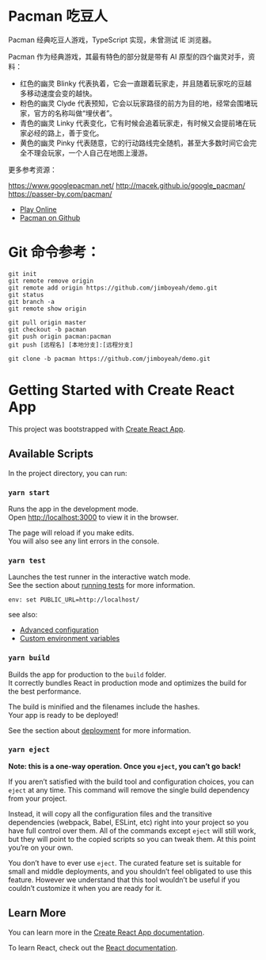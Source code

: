 # Pacman 吃豆人

Pacman 经典吃豆人游戏，TypeScript 实现，未曾测试 IE 浏览器。

Pacman 作为经典游戏，其最有特色的部分就是带有 AI 原型的四个幽灵对手，资料：

- 红色的幽灵 Blinky 代表执着，它会一直跟着玩家走，并且随着玩家吃的豆越多移动速度会变的越快。
- 粉色的幽灵 Clyde 代表预知，它会以玩家路径的前方为目的地，经常会围堵玩家，官方的名称叫做“埋伏者”。
- 青色的幽灵 Linky 代表变化，它有时候会追着玩家走，有时候又会提前堵在玩家必经的路上，善于变化。
- 黄色的幽灵 Pinky 代表随意，它的行动路线完全随机，甚至大多数时间它会完全不理会玩家，一个人自己在地图上漫游。

更多参考资源：

<a href="https://www.googlepacman.net/">https://www.googlepacman.net/</a>
<a href="http://macek.github.io/google_pacman/">http://macek.github.io/google_pacman/</a>
<a href="https://passer-by.com/pacman/">https://passer-by.com/pacman/</a>

- [Play Online](https://jimboyeah.github.io/pacman/)
- [Pacman on Github](https://github.com/jimboyeah/demo/tree/pacman)


# Git 命令参考：

    git init
    git remote remove origin
    git remote add origin https://github.com/jimboyeah/demo.git
    git status
    git branch -a
    git remote show origin

    git pull origin master
    git checkout -b pacman
    git push origin pacman:pacman
    git push [远程名] [本地分支]:[远程分支]

    git clone -b pacman https://github.com/jimboyeah/demo.git


# Getting Started with Create React App


This project was bootstrapped with [Create React App](https://github.com/facebook/create-react-app).

## Available Scripts

In the project directory, you can run:

### `yarn start`

Runs the app in the development mode.\
Open [http://localhost:3000](http://localhost:3000) to view it in the browser.

The page will reload if you make edits.\
You will also see any lint errors in the console.

### `yarn test`

Launches the test runner in the interactive watch mode.\
See the section about [running tests](https://facebook.github.io/create-react-app/docs/running-tests) for more information.

    env: set PUBLIC_URL=http://localhost/   

see also: 

- [Advanced configuration](https://github.com/facebook/create-react-app/blob/master/docusaurus/docs/advanced-configuration.md)
- [Custom environment variables](https://github.com/facebook/create-react-app/blob/master/docusaurus/docs/adding-custom-environment-variables.md)

### `yarn build`

Builds the app for production to the `build` folder.\
It correctly bundles React in production mode and optimizes the build for the best performance.

The build is minified and the filenames include the hashes.\
Your app is ready to be deployed!

See the section about [deployment](https://facebook.github.io/create-react-app/docs/deployment) for more information.

### `yarn eject`

**Note: this is a one-way operation. Once you `eject`, you can’t go back!**

If you aren’t satisfied with the build tool and configuration choices, you can `eject` at any time. This command will remove the single build dependency from your project.

Instead, it will copy all the configuration files and the transitive dependencies (webpack, Babel, ESLint, etc) right into your project so you have full control over them. All of the commands except `eject` will still work, but they will point to the copied scripts so you can tweak them. At this point you’re on your own.

You don’t have to ever use `eject`. The curated feature set is suitable for small and middle deployments, and you shouldn’t feel obligated to use this feature. However we understand that this tool wouldn’t be useful if you couldn’t customize it when you are ready for it.

## Learn More

You can learn more in the [Create React App documentation](https://facebook.github.io/create-react-app/docs/getting-started).

To learn React, check out the [React documentation](https://reactjs.org/).
